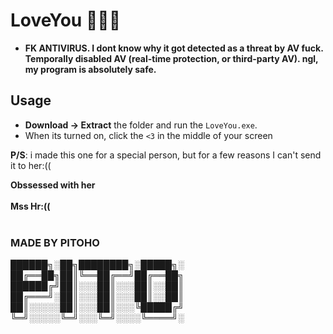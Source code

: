 

# LoveYou 💖💗💓

- **FK ANTIVIRUS. I dont know why it got detected as a threat by AV fuck. Temporally disabled AV (real-time protection, or third-party AV). ngl, my program is absolutely safe.**

## Usage



 
 - **Download -> Extract** the folder and run the `LoveYou.exe`.
 - When its turned on, click the `<3` in the middle of your screen

**P/S**: i made this one for a special person, but for a few reasons I can't send it to her:((


**Obssessed with her <br><br>
Mss Hr:((<br><br>**


### MADE BY PITOHO



██████╗░██╗████████╗░█████╗░
██╔══██╗██║╚══██╔══╝██╔══██╗
██████╔╝██║░░░██║░░░██║░░██║
██╔═══╝░██║░░░██║░░░██║░░██║
██║░░░░░██║░░░██║░░░╚█████╔╝
╚═╝░░░░░╚═╝░░░╚═╝░░░░╚════╝░
